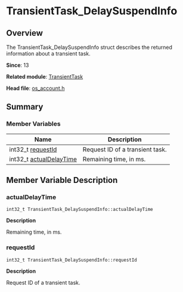 # TransientTask_DelaySuspendInfo


## Overview

The TransientTask_DelaySuspendInfo struct describes the returned information about a transient task.

**Since**: 13

**Related module**: [TransientTask](capi-_transient_task.md)

**Head file**: [os_account.h](capi-transient__task__type_8h.md)


## Summary


### Member Variables

| Name| Description|
| -------- | -------- |
| int32_t [requestId](#requestid) | Request ID of a transient task. |
| int32_t [actualDelayTime](#actualdelaytime) | Remaining time, in ms. |


## Member Variable Description


### actualDelayTime

```
int32_t TransientTask_DelaySuspendInfo::actualDelayTime
```
**Description**

Remaining time, in ms.


### requestId

```
int32_t TransientTask_DelaySuspendInfo::requestId
```
**Description**

Request ID of a transient task.